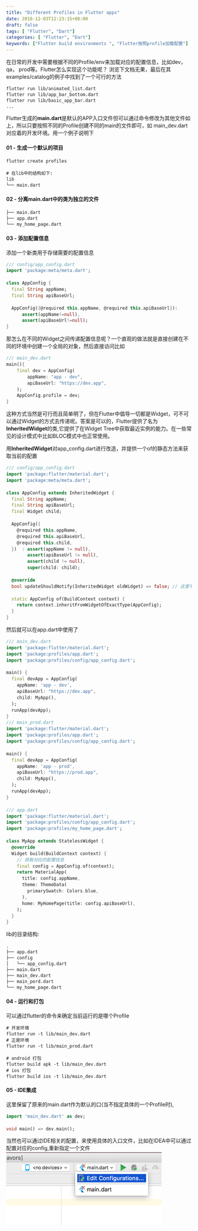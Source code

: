 ```yaml
---
title: "Different Profiles in Flutter apps"
date: 2018-12-03T12:23:15+08:00
draft: false
tags: [ "Flutter", "Dart"]
categories: [ "Flutter", "Dart"]
keywords: ["Flutter build environments ", "Flutter按照profile加载配置"]
---
```


在日常的开发中需要根据不同的Profile/env来加载对应的配置信息，比如dev，qa， prod等。Flutter怎么实现这个功能呢？
浏览下文档无果，最后在其examples/catalog的例子中找到了一个可行的方法
```shell
flutter run lib/animated_list.dart
flutter run lib/app_bar_bottom.dart
flutter run lib/basic_app_bar.dart
...
```
Flutter生成的**main.dart**是默认的APP入口文件但可以通过命令修改为其他文件如上，所以只要按照不同的Profile创建不同的main的文件即可，如
main_dev.dart对应着的开发环境。用一个例子说明下

#### 01 - 生成一个默认的项目
```shell
flutter create profiles

# 在lib中的结构如下:
lib
└── main.dart
```

#### 02 - 分离main.dart中的类为独立的文件
```shell
├── main.dart
├── app.dart
└── my_home_page.dart
```
#### 03 - 添加配置信息
添加一个新类用于存储需要的配置信息
```dart
/// config/app_config.dart
import 'package:meta/meta.dart';

class AppConfig {
  final String appName;
  final String apiBaseUrl;

  AppConfig({@required this.appName, @required this.apiBaseUrl}):
      assert(appName!=null),
      assert(apiBaseUrl!=null);
}
```
那怎么在不同的Widget之间传递配置信息呢？一个直观的做法就是直接创建在不同的环境中创建一个全局的对象，然后直接访问比如
```dart
/// main_dev.dart
main(){
    final dev = AppConfig(
        appName: "app - dev",
        apiBaseUrl: "https://dev.app",
    );
    AppConfig.profile = dev;
}
```
这种方式当然是可行而且简单明了，但在Flutter中倡导一切都是Widget，可不可以通过Widget的方式去传递呢。答案是可以的，Flutter提供了名为**InheritedWidget**的类,它提供了在Widget Tree中获取最近实例的能力。在一些常见的设计模式中比如BLOC模式中也正常使用。

用**InheritedWidget**对app_config.dart进行改造，并提供一个of的静态方法来获取当前的配置
```dart
/// config/app_config.dart
import 'package:flutter/material.dart';
import 'package:meta/meta.dart';

class AppConfig extends InheritedWidget {
  final String appName;
  final String apiBaseUrl;
  final Widget child;

  AppConfig({
    @required this.appName,
    @required this.apiBaseUrl,
    @required this.child,
  })  : assert(appName != null),
        assert(apiBaseUrl != null),
        assert(child != null),
        super(child: child);

  @override
  bool updateShouldNotify(InheritedWidget oldWidget) => false; // 这里不需要更新

  static AppConfig of(BuildContext context) {
    return context.inheritFromWidgetOfExactType(AppConfig);
  }
}
```
然后就可以在app.dart中使用了
```dart
/// main_dev.dart
import 'package:flutter/material.dart';
import 'package:profiles/app.dart';
import 'package:profiles/config/app_config.dart';

main() {
  final devApp = AppConfig(
    appName: 'app - dev',
    apiBaseUrl: "https://dev.app",
    child: MyApp(),
  );
  runApp(devApp);
}
/// main_prod.dart
import 'package:flutter/material.dart';
import 'package:profiles/app.dart';
import 'package:profiles/config/app_config.dart';

main() {
  final devApp = AppConfig(
    appName: 'app - prod',
    apiBaseUrl: "https://prod.app",
    child: MyApp(),
  );
  runApp(devApp);
}

/// app.dart
import 'package:flutter/material.dart';
import 'package:profiles/config/app_config.dart';
import 'package:profiles/my_home_page.dart';

class MyApp extends StatelessWidget {
  @override
  Widget build(BuildContext context) {
    // 获取对应的配置信息
    final config = AppConfig.of(context);
    return MaterialApp(
      title: config.appName,
      theme: ThemeData(
        primarySwatch: Colors.blue,
      ),
      home: MyHomePage(title: config.apiBaseUrl),
    );
  }
}
```
lib的目录结构:
```shell
.
├── app.dart
├── config
│   └── app_config.dart
├── main.dart
├── main_dev.dart
├── main_pord.dart
└── my_home_page.dart
```



#### 04 - 运行和打包
可以通过flutter的命令来确定当前运行的是哪个Profile
```shell
# 开发环境
flutter run -t lib/main_dev.dart
# 正是环境
flutter run -t lib/main_prod.dart

# android 打包
flutter build apk -t lib/main_dev.dart
# ios 打包
flutter build ios -t lib/main_dev.dart

```
#### 05 - IDE集成
这里保留了原来的main.dart作为默认的口(当不指定具体的一个Profile时),
```dart
import 'main_dev.dart' as dev;

void main() => dev.main();
```
当然也可以通过IDE相关的配置，来使用具体的入口文件，比如在IDEA中可以通过配置对应的config,重新指定一个文件
![map](/imgs/flutter-config.png)

